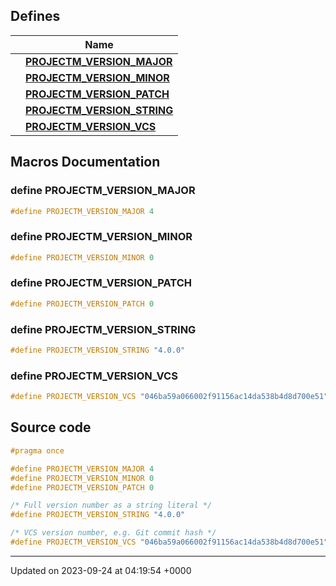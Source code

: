 

## Defines

|                | Name           |
| -------------- | -------------- |
|  | **[PROJECTM_VERSION_MAJOR](/projectmapi/projectm/version.md#define-projectm-version-major)**  |
|  | **[PROJECTM_VERSION_MINOR](/projectmapi/projectm/version.md#define-projectm-version-minor)**  |
|  | **[PROJECTM_VERSION_PATCH](/projectmapi/projectm/version.md#define-projectm-version-patch)**  |
|  | **[PROJECTM_VERSION_STRING](/projectmapi/projectm/version.md#define-projectm-version-string)**  |
|  | **[PROJECTM_VERSION_VCS](/projectmapi/projectm/version.md#define-projectm-version-vcs)**  |




## Macros Documentation

### define PROJECTM_VERSION_MAJOR

```cpp
#define PROJECTM_VERSION_MAJOR 4
```


### define PROJECTM_VERSION_MINOR

```cpp
#define PROJECTM_VERSION_MINOR 0
```


### define PROJECTM_VERSION_PATCH

```cpp
#define PROJECTM_VERSION_PATCH 0
```


### define PROJECTM_VERSION_STRING

```cpp
#define PROJECTM_VERSION_STRING "4.0.0"
```


### define PROJECTM_VERSION_VCS

```cpp
#define PROJECTM_VERSION_VCS "046ba59a066002f91156ac14da538b4d8d700e51"
```


## Source code

```cpp
#pragma once

#define PROJECTM_VERSION_MAJOR 4
#define PROJECTM_VERSION_MINOR 0
#define PROJECTM_VERSION_PATCH 0

/* Full version number as a string literal */
#define PROJECTM_VERSION_STRING "4.0.0"

/* VCS version number, e.g. Git commit hash */
#define PROJECTM_VERSION_VCS "046ba59a066002f91156ac14da538b4d8d700e51"
```


-------------------------------

Updated on 2023-09-24 at 04:19:54 +0000
